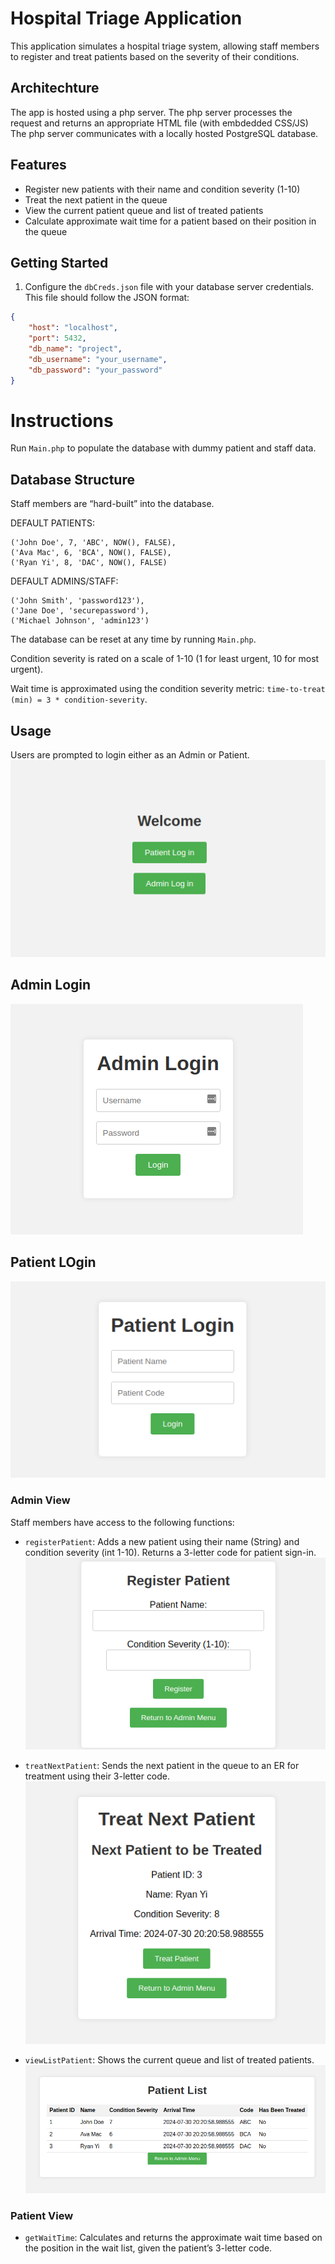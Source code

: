 # Hospital Triage Application

This application simulates a hospital triage system, allowing staff members to register and treat patients based on the severity of their conditions.

## Architechture
The app is hosted using a php server. The php server processes the request and returns an appropriate HTML file (with embdedded CSS/JS)
The php server communicates with a locally hosted PostgreSQL database. 


## Features

- Register new patients with their name and condition severity (1-10)
- Treat the next patient in the queue
- View the current patient queue and list of treated patients
- Calculate approximate wait time for a patient based on their position in the queue

## Getting Started

1. Configure the `dbCreds.json` file with your database server credentials. This file should follow the JSON format:

```json
{
    "host": "localhost",
    "port": 5432,
    "db_name": "project",
    "db_username": "your_username",
    "db_password": "your_password"
}
```

# Instructions
Run `Main.php` to populate the database with dummy patient and staff data.

## Database Structure
Staff members are “hard-built” into the database.

DEFAULT PATIENTS:

    ('John Doe', 7, 'ABC', NOW(), FALSE),
    ('Ava Mac', 6, 'BCA', NOW(), FALSE),
    ('Ryan Yi', 8, 'DAC', NOW(), FALSE)

DEFAULT ADMINS/STAFF:

    ('John Smith', 'password123'),
    ('Jane Doe', 'securepassword'),
    ('Michael Johnson', 'admin123')


The database can be reset at any time by running `Main.php`.

Condition severity is rated on a scale of 1-10 (1 for least urgent, 10 for most urgent).

Wait time is approximated using the condition severity metric: `time-to-treat (min) = 3 * condition-severity`.

## Usage
Users are prompted to login either as an Admin or Patient.
![alt text](images/welcome.png)

## Admin Login
![alt text](images/admin_login.png)


## Patient LOgin
![alt text](images/patient_login.png)

### Admin View
Staff members have access to the following functions:


- `registerPatient`: Adds a new patient using their name (String) and condition severity (int 1-10). Returns a 3-letter code for patient sign-in.
![alt text](images/register.png)

- `treatNextPatient`: Sends the next patient in the queue to an ER for treatment using their 3-letter code.
![alt text](images/next_patient.png)

- `viewListPatient`: Shows the current queue and list of treated patients.
![alt text](images/patient_list.png)

### Patient View
- `getWaitTime`: Calculates and returns the approximate wait time based on the position in the wait list, given the patient’s 3-letter code.
